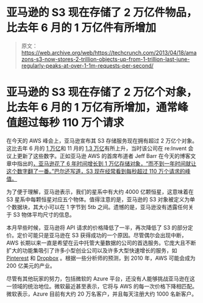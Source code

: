# 亚马逊的 S3 现在存储了 2 万亿件物品，比去年 6 月的 1 万亿件有所增加

> 原文：<https://web.archive.org/web/https://techcrunch.com/2013/04/18/amazons-s3-now-stores-2-trillion-objects-up-from-1-trillion-last-june-regularly-peaks-at-over-1-1m-requests-per-second/>

# 亚马逊的 S3 现在存储了 2 万亿个对象，比去年 6 月的 1 万亿有所增加，通常峰值超过每秒 110 万个请求

在今天的 AWS 峰会上，亚马逊宣布其 S3 存储服务现在拥有超过 2 万亿个对象。这比去年 6 月的 [1 万亿](https://web.archive.org/web/20230327191407/http://aws.typepad.com/aws/2012/06/amazon-s3-the-first-trillion-objects.html)和 11 月的 [1.3 万亿](https://web.archive.org/web/20230327191407/http://aws.typepad.com/aws/2012/11/amazon-s3-price-reduction-december-1-2012.html)有所上升，当时该公司在 re:Invent 会议上更新了这些数字。正如亚马逊 AWS 的首席布道者 Jeff Barr 在今天的博客文章中指出的[，亚马逊花了 6 年时间增长到 1 万亿存储对象，“而不到一年时间就让这个数字翻了一番。”巴尔还写道，S3 现在经常看到每秒超过 110 万个请求的峰值。](https://web.archive.org/web/20230327191407/http://aws.typepad.com/aws/2013/04/amazon-s3-two-trillion-objects-11-million-requests-second.html)

为了便于理解，亚马逊表示，我们的星系中有大约 4000 亿颗恒星，这意味着在 S3 星系中每颗恒星对应五个物体。值得注意的是，亚马逊的 S3 对象被定义为单个数据块，其大小可以在 1 字节到 5tb 之间。遗憾的是，亚马逊没有透露任何关于 S3 物体平均尺寸的信息。

本月早些时候，亚马逊将 API 请求的价格降低了一半，再次降低了 S3 的部分定价。定价可能只是亚马逊在 S3 获得成功的一个原因。尽管偶尔会出现中断，AWS 长期以来一直是希望在云中托管大量数据的公司的首选服务。它庞大且不断扩大的功能集吸引了许多小型创业公司以及许多大型快速增长的服务，如 [Pinterest](https://web.archive.org/web/20230327191407/http://www.theregister.co.uk/2012/04/30/inside_pinterest_virtual_data_center/) 和 [Dropbox](https://web.archive.org/web/20230327191407/http://aws.amazon.com/s3/pricing/) 。根据一些分析师的预测，到 2010 年，AWS 可能会成为 200 亿美元的产业。

尽管有其他玩家的努力，包括微软的 Azure 平台，还没有人能够挑战亚马逊在这一领域的统治地位。微软最近甚至表示，它将与 AWS 的每一次价格下降相匹配。微软表示，Azure 目前有大约 20 万名客户，并且每天注册大约 1000 名新客户。
